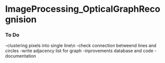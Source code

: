 # ImageProcessing_OpticalGraphRecognision

### To Do

-clustering pixels into single line\n
-check connection betweend lines and circles
-write adjacency list for graph
-inprovements database and code
-documentation

